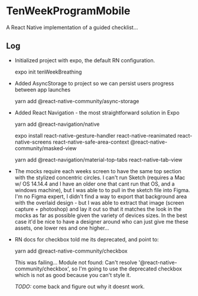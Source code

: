 # TenWeekProgramMobile
A React Native implementation of a guided checklist...


## Log


- Initialized project with expo, the default RN configuration.

    expo init tenWeekBreathing


- Added AsyncStorage to project so we can persist users progress between app launches

    yarn add @react-native-community/async-storage


- Added React Navigation - the most straightforward solution in Expo

  yarn add @react-navigation/native

  expo install react-native-gesture-handler react-native-reanimated react-native-screens react-native-safe-area-context @react-native-community/masked-view

  yarn add @react-navigation/material-top-tabs react-native-tab-view

- The mocks require each weeks screen to have the same top section with the stylized concentric circles.   I can't run Sketch (requires a Mac w/ OS 14.14.4 and I have an older one that cant run that OS, and a windows machine), but I was able to to pull in the sketch file into Figma.   I'm no Figma expert, I didn't find a way to export that background area with the overlaid design - but I was able to extract that image (screen capture + photoshop) and lay it out so that it matches the look in the mocks as far as possible given the variety of devices sizes.  In the best case it'd be nice to have a designer around who can just give me these assets, one lower res and one higher...

- RN docs for checkbox told me its deprecated, and point to:

  yarn add @react-native-community/checkbox

  This was failing... Module not found: Can't resolve '@react-native-community/checkbox',
  so I'm going to use the deprecated checkbox which is not as good because you can't style it.

  <em>TODO:</em> come back and figure out why it doesnt work.

  



